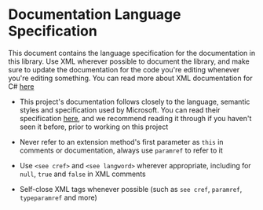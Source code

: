 # Documentation Language Specification

This document contains the language specification for the documentation in this library.
Use XML wherever possible to document the library, and make sure to update the documentation for the code you're editing whenever you're editing something.
You can read more about XML documentation for C# [here](https://docs.microsoft.com/en-us/dotnet/csharp/language-reference/language-specification/documentation-comments)

* This project's documentation follows closely to the language, semantic styles and specification used by Microsoft. You can read their specification [here](https://docs.microsoft.com/en-us/style-guide/developer-content/), and we recommend reading it through if you haven't seen it before, prior to working on this project

* Never refer to an extension method's first parameter as `this` in comments or documentation, always use `paramref` to refer to it

* Use `<see cref>` and `<see langword>` wherever appropriate, including for `null`, `true` and `false` in XML comments

* Self-close XML tags whenever possible (such as `see cref`, `paramref`, `typeparamref` and more)